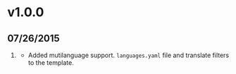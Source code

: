 # v1.0.0
## 07/26/2015

1. [](#new)
    * Added mutilanguage support. `languages.yaml` file and translate filters to the template.


